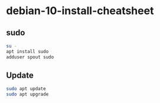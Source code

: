 # debian-10-install-cheatsheet

## sudo

```bash
su -
apt install sudo
adduser spout sudo
```

## Update
```bash
sudo apt update
sudo apt upgrade
```
